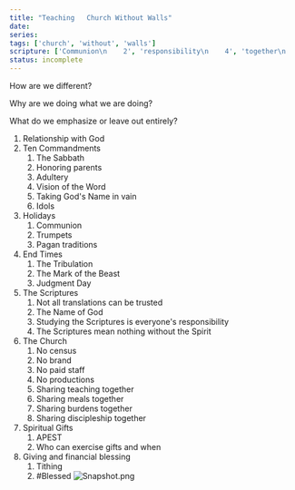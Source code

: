 ```yaml
---
title: "Teaching   Church Without Walls"
date: 
series: 
tags: ['church', 'without', 'walls']
scripture: ['Communion\n    2', 'responsibility\n    4', 'together\n    7', 'Adultery\n    4', 'Beast\n    3', 'Word\n    5', 'Spirit\n6', 'God\n2', 'trusted\n    2', 'blessing\n    1', 'Commandments\n    1', 'Trumpets\n    3', 'Sabbath\n    2', 'Tithing\n    2', 'Times\n    1', 'traditions\n4', 'Gifts\n    1', 'Scriptures\n    1', 'together\n    8', 'staff\n    4', 'vain\n    6', 'Idols\n3', 'God\n    3', 'Tribulation\n    2', 'Day\n5', 'parents\n    3', 'Church\n    1', 'together\n    6', 'when\n8', 'census\n    2', 'APEST\n    2', 'Holidays\n    1', 'productions\n    5', 'together\n7', 'brand\n    3']
status: incomplete
---
```


How are we different?

Why are we doing what we are doing?

What do we emphasize or leave out entirely?

1. Relationship with God
2. Ten Commandments
    1. The Sabbath
    2. Honoring parents
    3. Adultery
    4. Vision of the Word
    5. Taking God's Name in vain
    6. Idols
3. Holidays
    1. Communion
    2. Trumpets
    3. Pagan traditions
4. End Times
    1. The Tribulation
    2. The Mark of the Beast
    3. Judgment Day
5. The Scriptures
    1. Not all translations can be trusted
    2. The Name of God
    3. Studying the Scriptures is everyone's responsibility
    4. The Scriptures mean nothing without the Spirit
6. The Church
    1. No census
    2. No brand
    3. No paid staff
    4. No productions
    5. Sharing teaching together
    6. Sharing meals together
    7. Sharing burdens together
    8. Sharing discipleship together
7. Spiritual Gifts
    1. APEST
    2. Who can exercise gifts and when
8. Giving and financial blessing
    1. Tithing
    2. #Blessed
![Snapshot.png](Snapshot-1.png)